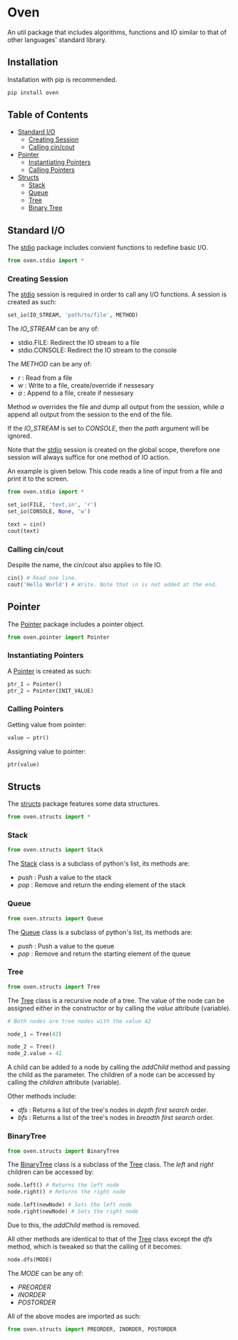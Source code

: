 # Oven
An util package that includes algorithms, functions and IO similar to that of other languages' standard library.

## Installation
Installation with pip is recommended.
```sh
pip install oven
```

## Table of Contents

- [Standard I/O](#standard-io)
	- [Creating Session](#creating-session)
	- [Calling cin/cout](#calling-cincout)
- [Pointer](#pointer)
	- [Instantiating Pointers](#instantiating-pointers)
	- [Calling Pointers](#calling-pointers)
- [Structs](#structs)
	- [Stack](#stack)
	- [Queue](#queue)
	- [Tree](#tree)
	- [Binary Tree](#binarytree)

## Standard I/O
The [stdio](/oven/stdio) package includes convient functions to redefine basic I/O.

```python
from oven.stdio import *
```

### Creating Session

The [stdio](/oven/stdio) session is required in order to call any I/O functions. A session is created as such:
```python
set_io(IO_STREAM, 'path/to/file', METHOD)
```

The *IO_STREAM* can be any of:
* stdio.FILE: Redirect the IO stream to a file
* stdio.CONSOLE: Redirect the IO stream to the console

The *METHOD* can be any of:
* *r* : Read from a file
* *w* : Write to a file, create/override if nessesary
* *a* : Append to a file, create if nessesary

Method *w* overrides the file and dump all output from the session, while *a* append all output from the session to the end of the file.

If the *IO_STREAM* is set to *CONSOLE*, then the *path* argument will be ignored.

Note that the [stdio]() session is created on the global scope, therefore one session will always suffice for one method of IO action.

An example is given below. This code reads a line of input from a file and print it to the screen.
```python
from oven.stdio import *

set_io(FILE, 'text.in', 'r')
set_io(CONSOLE, None, 'w')

text = cin()
cout(text)
```

### Calling cin/cout
Despite the name, the cin/cout also applies to file IO.
```python
cin() # Read one line.
cout('Hello World') # Write. Note that \n is not added at the end.
```

## Pointer
The [Pointer](/oven/pointer) package includes a pointer object.

```python
from oven.pointer import Pointer
```

### Instantiating Pointers
A [Pointer](/oven/pointer) is created as such:
```python
ptr_1 = Pointer()
ptr_2 = Pointer(INIT_VALUE)
```

### Calling Pointers
Getting value from pointer:
```python
value = ptr()
```

Assigning value to pointer:
```python
ptr(value)
```

## Structs
The [structs](/oven/structs) package features some data structures.

```python
from oven.structs import *
```

### Stack
```python
from oven.structs import Stack
```

The [Stack](/oven/structs/stack.py) class is a subclass of python's list, its methods are:
* *push* : Push a value to the stack
* *pop* : Remove and return the ending element of the stack

### Queue
```python
from oven.structs import Queue
```

The [Queue](/oven/structs/queue.py) class is a subclass of python's list, its methods are:
* *push* : Push a value to the queue
* *pop* : Remove and return the starting element of the queue

### Tree
```python
from oven.structs import Tree
```

The [Tree](/oven/structs/tree.py) class is a recursive node of a tree. The value of the node can be assigned either in the constructor or by calling the *value* attribute (variable).
```python
# Both nodes are tree nodes with the value 42

node_1 = Tree(42)

node_2 = Tree()
node_2.value = 42
```

A child can be added to a node by calling the *addChild* method and passing the child as the parameter. The children of a node can be accessed by calling the *children* attribute (variable).

Other methods include:
* *dfs* : Returns a list of the tree's nodes in *depth first search* order.
* *bfs* : Returns a list of the tree's nodes in *breadth first search* order.

### BinaryTree
```python
from oven.structs import BinaryTree
```

The [BinaryTree](/oven/structs/binarytree.py) class is a subclass of the [Tree](/oven/structs/tree.py) class. The *left* and *right* children can be accessed by:
```python
node.left() # Returns the left node
node.right() # Returns the right node

node.left(newNode) # Sets the left node
node.right(newNode) # Sets the right node
```

Due to this, the *addChild* method is removed.

All other methods are identical to that of the [Tree](/oven/structs/tree.py) class except the *dfs* method, which is tweaked so that the calling of it becomes:
```python
node.dfs(MODE)
```

The *MODE* can be any of:
* *PREORDER*
* *INORDER*
* *POSTORDER*

All of the above modes are imported as such:
```python
from oven.structs import PREORDER, INORDER, POSTORDER
```
